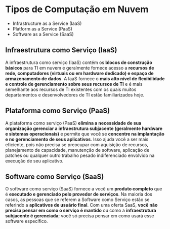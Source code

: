 # Tipos de Computação em Nuvem

* Infrastructure as a Service (IaaS)
* Platform as a Service (PaaS)
* Software as a Service (SaaS)

## Infraestrutura como Serviço (IaaS)

A infraestrutura como serviço (IaaS) contém os **blocos de construção básicos** para TI em nuvem e geralmente fornece acesso a **recursos de rede, computadores (virtuais ou em hardware dedicado) e espaço de armazenamento de dados**. A IaaS fornece o **mais alto nível de flexibilidade e controle de gerenciamento sobre seus recursos de TI** e é mais semelhante aos recursos de TI existentes com os quais muitos departamentos e desenvolvedores de TI estão familiarizados hoje.

## Plataforma como Serviço (PaaS)

A plataforma como serviço (PaaS) **elimina a necessidade de sua organização gerenciar a infraestrutura subjacente (geralmente hardware e sistemas operacionais)** e permite que você se **concentre na implantação e no gerenciamento de seus aplicativos**. Isso ajuda você a ser mais eficiente, pois não precisa se preocupar com aquisição de recursos, planejamento de capacidade, manutenção de software, aplicação de patches ou qualquer outro trabalho pesado indiferenciado envolvido na execução de seu aplicativo.


## Software como Serviço (SaaS)

O software como serviço (SaaS) fornece a você um **produto completo** que é **executado e gerenciado pelo provedor de serviços**. Na maioria dos casos, as pessoas que se referem a Software como Serviço estão se referindo a **aplicativos de usuário final**. Com uma oferta SaaS, **você não precisa pensar em como o serviço é mantido** ou como a **infraestrutura subjacente é gerenciada**; você só precisa pensar em como usará esse software específico.